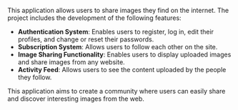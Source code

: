 This application allows users to share images they find on the internet. The project includes the development of the following features:

- **Authentication System**: Enables users to register, log in, edit their profiles, and change or reset their passwords.
- **Subscription System**: Allows users to follow each other on the site.
- **Image Sharing Functionality**: Enables users to display uploaded images and share images from any website.
- **Activity Feed**: Allows users to see the content uploaded by the people they follow.

This application aims to create a community where users can easily share and discover interesting images from the web.
